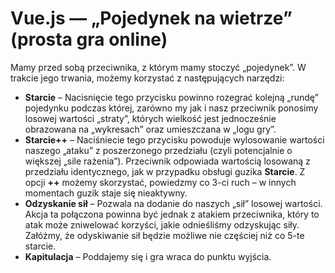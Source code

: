 # Vue.js — „Pojedynek na wietrze” (prosta gra online)

Mamy przed sobą przeciwnika, z którym mamy stoczyć „pojedynek”. W trakcie jego trwania, możemy korzystać z następujących narzędzi:

- __Starcie__ – Nacisnięcie tego przycisku powinno rozegrać kolejną „rundę” pojedynku podczas której, zarówno my jak i nasz przeciwnik ponosimy losowej wartości „straty”, których wielkość jest jednocześnie obrazowana na „wykresach” oraz umieszczana w „logu gry”.
- __Starcie++__ – Naciśniecie tego przycisku powoduje wylosowanie wartości naszego „ataku” z poszerzonego przedziału (czyli potencjalnie o większej „sile rażenia”). Przeciwnik odpowiada wartością losowaną z przedziału identycznego, jak w przypadku obsługi guzika __Starcie__. Z opcji __++__ możemy skorzystać, powiedzmy co 3-ci ruch – w innych momentach guzik staje się nieaktywny.
- __Odzyskanie sił__ – Pozwala na dodanie do naszych „sił” losowej wartości. Akcja ta połączona powinna być jednak z atakiem przeciwnika, który to atak może zniwelować korzyści, jakie odnieśliśmy odzyskując siły. Załóżmy, że odyskiwanie sił będzie możliwe nie częściej niż co 5-te starcie.
- __Kapitulacja__ – Poddajemy się i gra wraca do punktu wyjścia.



